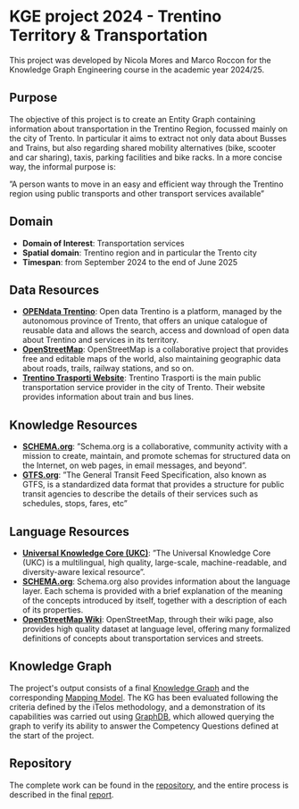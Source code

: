 # KGE project 2024 - Trentino Territory & Transportation
This project was developed by Nicola Mores and Marco Roccon for the Knowledge Graph Engineering course in the academic year 2024/25.

## Purpose
The objective of this project is to create an Entity Graph containing information about transportation in the Trentino Region, focussed mainly on the city of Trento. In particular it aims to extract not only data about Busses and Trains, but also regarding shared mobility alternatives (bike, scooter and car sharing), taxis, parking facilities and bike racks. In a more concise way, the informal purpose is:

”A person wants to move in an easy and efficient way through the Trentino region using
public transports and other transport services available”

## Domain
- **Domain of Interest**: Transportation services
- **Spatial domain**: Trentino region and in particular the Trento city
- **Timespan**: from September 2024 to the end of June 2025

## Data Resources
- **[OPENdata Trentino](https://dati.trentino.it/dataset)**: Open data Trentino is a platform, managed by the autonomous province of Trento, that offers an unique catalogue of reusable data and allows the search, access and download of open data about Trentino and services in its territory.
- **[OpenStreetMap](https://www.openstreetmap.org/#map=6/42.09/12.56)**: OpenStreetMap is a collaborative project that provides free and editable maps of the world, also maintaining geographic data about roads, trails, railway stations, and so on. 
- **[Trentino Trasporti Website](https://www.trentinotrasporti.it/)**: Trentino Trasporti is the main public transportation service provider in the city of Trento. Their website provides information about train and bus lines.

## Knowledge Resources
- **[SCHEMA.org](https://schema.org/)**: ”Schema.org is a collaborative, community activity with a mission to create, maintain, and promote schemas for structured data on the Internet, on web pages, in email messages, and beyond”.
- **[GTFS.org](https://gtfs.org/documentation/overview/)**: ”The General Transit Feed Specification, also known as GTFS, is a standardized data format that provides a structure for public transit agencies to describe the details of their services such as schedules, stops, fares, etc”

## Language Resources
- **[Universal Knowledge Core (UKC)](https://ukc.datascientia.eu/concept)**:  ”The Universal Knowledge Core (UKC) is a multilingual, high quality, large-scale, machine-readable, and diversity-aware lexical resource”.
- **[SCHEMA.org](https://schema.org/)**: Schema.org also provides information about the language layer. Each schema is provided with a brief explanation of the meaning of the concepts introduced by itself, together with a description of each of its properties.
- **[OpenStreetMap Wiki](https://wiki.openstreetmap.org/)**: OpenStreetMap, through their wiki page, also provides high quality dataset at language level, offering many formalized definitions of concepts about transportation services and streets.

## Knowledge Graph
The project's output consists of a final [Knowledge Graph](https://github.com/NikoMrs/KGE-Trentino-Territory-Transportation/tree/main/Phase%205%20-%20Entity%20Definition/Graph) and the corresponding [Mapping Model](https://github.com/NikoMrs/KGE-Trentino-Territory-Transportation/tree/main/Phase%205%20-%20Entity%20Definition/Model). The KG has been evaluated following the criteria defined by the iTelos methodology, and a demonstration of its capabilities was carried out using [GraphDB](https://graphdb.ontotext.com/), which allowed querying the graph to verify its ability to answer the Competency Questions defined at the start of the project.

## Repository
The complete work can be found in the [repository](https://github.com/NikoMrs/KGE-Trentino-Territory-Transportation), and the entire process is described in the final [report]().














